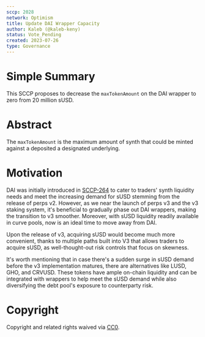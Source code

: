 ```yaml
---
sccp: 2028
network: Optimism
title: Update DAI Wrapper Capacity
author: Kaleb (@kaleb-keny)
status: Vote_Pending
created: 2023-07-26
type: Governance
---
```


# Simple Summary

This SCCP proposes to decrease the `maxTokenAmount` on the DAI wrapper to zero from 20 million sUSD.

# Abstract

The `maxTokenAmount` is the maximum amount of synth that could be minted against a deposited a designated underlying.

# Motivation

DAI was initially introduced in [SCCP-264](https://sips.synthetix.io/sccp/sccp-264/) to cater to traders' synth liquidity needs and meet the increasing demand for sUSD stemming from the release of perps v2. However, as we near the launch of perps v3 and the v3 staking system, it's beneficial to gradually phase out DAI wrappers, making the transition to v3 smoother. Moreover, with sUSD liquidity readily available in curve pools, now is an ideal time to move away from DAI.

Upon the release of v3, acquiring sUSD would become much more convenient, thanks to multiple paths built into V3 that allows traders to acquire sUSD, as well-thought-out risk controls that focus on skewness.

It's worth mentioning that in case there's a sudden surge in sUSD demand before the v3 implementation matures, there are alternatives like LUSD, GHO, and CRVUSD. These tokens have ample on-chain liquidity and can be integrated with wrappers to help meet the sUSD demand while also diversifying the debt pool's exposure to counterparty risk.


# Copyright

Copyright and related rights waived via [CC0](https://creativecommons.org/publicdomain/zero/1.0/).
